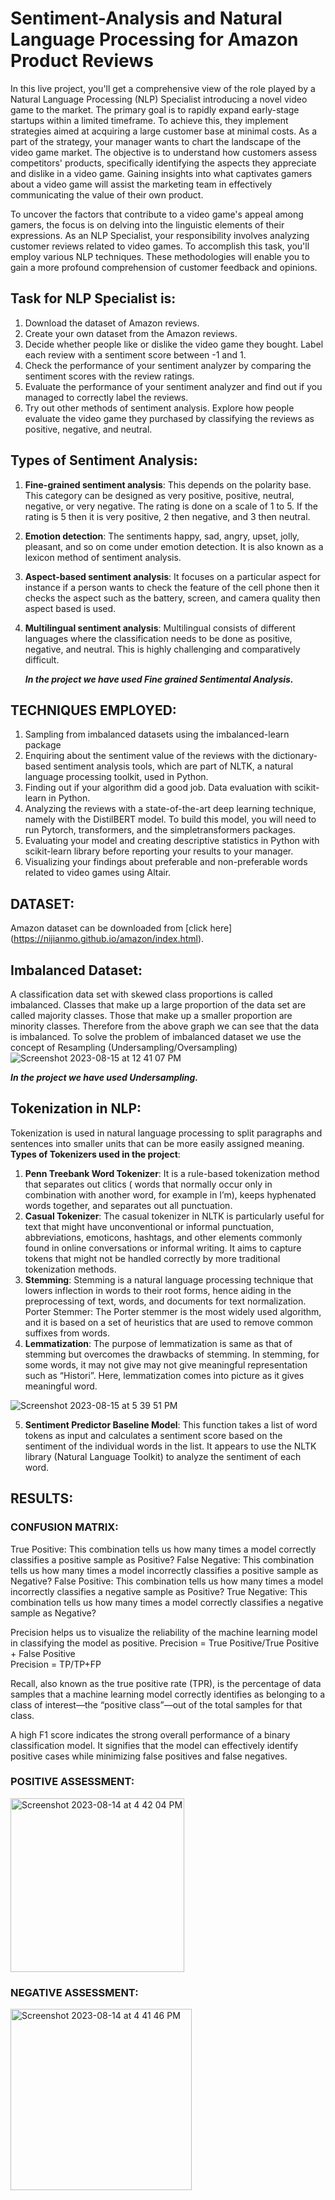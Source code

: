 # Sentiment-Analysis and Natural Language Processing for Amazon Product Reviews

In this live project, you'll get a comprehensive view of the role played by a 
Natural Language Processing (NLP) Specialist introducing a novel video game to the market. 
The  primary goal is to rapidly expand early-stage startups within a limited timeframe. 
To achieve this, they implement strategies aimed at acquiring a large customer base at 
minimal costs. As a part of the strategy, your manager wants to chart the landscape of the 
video game market. The objective is to understand how customers
assess competitors' products, specifically identifying the aspects they appreciate and 
dislike in a video game. Gaining insights into what captivates gamers about a video game 
will assist the marketing team in effectively communicating the value of their own 
product.

To uncover the factors that contribute to a video game's appeal among gamers, the focus 
is on delving into the linguistic elements of their expressions. As an NLP Specialist, 
your responsibility involves analyzing customer reviews related to video games. 
To accomplish this task, you'll employ various NLP techniques. These methodologies will 
enable you to gain a more profound comprehension of customer feedback and opinions.

## Task for NLP Specialist is:
1. Download the dataset of Amazon reviews.
2. Create your own dataset from the Amazon reviews.
3. Decide whether people like or dislike the video game they bought. Label each review
   with a sentiment score between -1 and 1.
4. Check the performance of your sentiment analyzer by comparing the sentiment scores
   with the review ratings.
5. Evaluate the performance of your sentiment analyzer and find out if you managed
   to correctly label the reviews.
6. Try out other methods of sentiment analysis. Explore how people evaluate the
   video game they purchased by classifying the reviews as positive, negative,
   and neutral.

## Types of Sentiment Analysis:
1. **Fine-grained sentiment analysis**: This depends on the polarity base. This category can be designed as very positive, positive, neutral, negative, or        very negative. The rating is done on a scale of 1 to 5. If the rating is 5 then it is very positive, 2 then negative, and 3 then neutral.
2. **Emotion detection**: The sentiments happy, sad, angry, upset, jolly, pleasant, and so on come under emotion detection. It is also known as a lexicon 
   method of sentiment analysis.
3. **Aspect-based sentiment analysis**: It focuses on a particular aspect for instance if a person wants to check the feature of the cell phone then it 
   checks the aspect such as the battery, screen, and camera quality then aspect based is used.
4. **Multilingual sentiment analysis**: Multilingual consists of different languages where the classification needs to be done as positive, negative, and 
   neutral. This is highly challenging and comparatively difficult.

   ***In the project we have used Fine grained Sentimental Analysis.***
   
## TECHNIQUES EMPLOYED:
1. Sampling from imbalanced datasets using the imbalanced-learn package
2. Enquiring about the sentiment value of the reviews with the dictionary-based
   sentiment analysis tools, which are part of NLTK, a natural language processing
   toolkit, used in Python.
3. Finding out if your algorithm did a good job. Data evaluation with scikit-learn in Python.
4. Analyzing the reviews with a state-of-the-art deep learning technique, namely with
   the DistilBERT model. To build this model, you will need to run Pytorch, transformers,
   and the simpletransformers packages.
5. Evaluating your model and creating descriptive statistics in Python with scikit-learn
   library before reporting your results to your manager.
6. Visualizing your findings about preferable and non-preferable words related
   to video games using Altair. 

## DATASET:
Amazon dataset can be downloaded from [click here] (https://nijianmo.github.io/amazon/index.html).

## Imbalanced Dataset:
A classification data set with skewed class proportions is called imbalanced. Classes that make up a large proportion of the data set are called majority classes. Those that make up a smaller proportion are minority classes. Therefore from the above graph we can see that the data is imbalanced. To solve the problem of imbalanced dataset we use the concept of Resampling (Undersampling/Oversampling)
![Screenshot 2023-08-15 at 12 41 07 PM](https://github.com/Tejalp99/Sentiment-Analysis/assets/115590863/af33be30-3e08-40a7-94ea-82c0d5b4f813)

***In the project we have used Undersampling.***

## Tokenization in NLP:
 Tokenization is used in natural language processing to split paragraphs and sentences into smaller units that can be more easily assigned meaning.   
**Types of Tokenizers used in the project**: 
1. **Penn Treebank Word Tokenizer**: It is a rule-based tokenization method that separates out clitics ( words that normally occur only in combination                                         with another word, for example in I’m), keeps hyphenated words together, and separates out all punctuation.
2. **Casual Tokenizer**: The casual tokenizer in NLTK is particularly useful for text that might have unconventional or informal punctuation,                                      abbreviations, emoticons, hashtags, and other elements commonly found in online conversations or informal writing. It aims to                             capture tokens that might not be handled correctly by more traditional tokenization methods.
3. **Stemming**: Stemming is a natural language processing technique that lowers inflection in words to their root forms, hence aiding in the                              preprocessing of text, words, and documents for text normalization.
                 Porter Stemmer: The Porter stemmer is the most widely used algorithm, and it is based on a set of heuristics that are used to remove                                      common suffixes from words.
4. **Lemmatization**: The purpose of lemmatization is same as that of stemming but overcomes the drawbacks of stemming. In stemming, for some words, it 
                      may not give may not give meaningful representation such as “Histori”. Here, lemmatization comes into picture as it gives                                 meaningful word.

  ![Screenshot 2023-08-15 at 5 39 51 PM](https://github.com/Tejalp99/Sentiment-Analysis/assets/115590863/54ccadd0-5893-4577-9cf4-dfefaa766b34)

5. **Sentiment Predictor Baseline Model**:
   This function takes a list of word tokens as input and calculates a sentiment score based on the sentiment of the individual words in the list. It 
   appears to use the NLTK library (Natural Language Toolkit) to analyze the sentiment of each word.
   
## RESULTS:

### CONFUSION MATRIX:
True Positive: This combination tells us how many times a model correctly classifies a positive sample as Positive?
False Negative: This combination tells us how many times a model incorrectly classifies a positive sample as Negative?
False Positive: This combination tells us how many times a model incorrectly classifies a negative sample as Positive?
True Negative: This combination tells us how many times a model correctly classifies a negative sample as Negative?

Precision helps us to visualize the reliability of the machine learning model in classifying the model as positive.
Precision = True Positive/True Positive + False Positive  
Precision = TP/TP+FP  

Recall, also known as the true positive rate (TPR), is the percentage of data samples that a machine learning model correctly identifies as belonging to a class of interest—the “positive class”—out of the total samples for that class.

A high F1 score indicates the strong overall performance of a binary classification model. It signifies that the model can effectively identify positive cases while minimizing false positives and false negatives.

### POSITIVE ASSESSMENT:
<img width="278" alt="Screenshot 2023-08-14 at 4 42 04 PM" src="https://github.com/Tejalp99/Sentiment-Analysis/assets/115590863/8a0861e8-0236-4be9-a242-31e98f9a6cb4">

### NEGATIVE ASSESSMENT:
<img width="290" alt="Screenshot 2023-08-14 at 4 41 46 PM" src="https://github.com/Tejalp99/Sentiment-Analysis/assets/115590863/1f0df1c1-b530-4a99-ba32-226beb8662e7">

